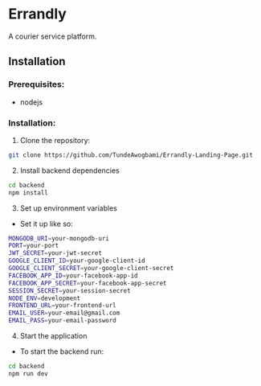 # Errandly

A courier service platform.

## Installation

### Prerequisites:

- nodejs

### Installation:

1. Clone the repository:

```bash
git clone https://github.com/TundeAwogbami/Errandly-Landing-Page.git
```

2. Install backend dependencies

```bash
cd backend
npm install
```

3. Set up environment variables

- Set it up like so:

```bash
MONGODB_URI=your-mongodb-uri
PORT=your-port
JWT_SECRET=your-jwt-secret
GOOGLE_CLIENT_ID=your-google-client-id
GOOGLE_CLIENT_SECRET=your-google-client-secret
FACEBOOK_APP_ID=your-facebook-app-id
FACEBOOK_APP_SECRET=your-facebook-app-secret
SESSION_SECRET=your-session-secret
NODE_ENV=development
FRONTEND_URL=your-frontend-url
EMAIL_USER=your-email@gmail.com
EMAIL_PASS=your-email-password
```

4. Start the application

- To start the backend run:

```bash
cd backend
npm run dev
```
